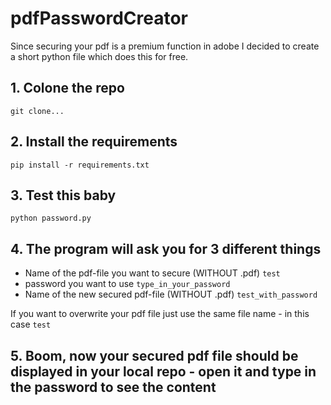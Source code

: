# pdfPasswordCreator

Since securing your pdf is a premium function in adobe I decided to create a short python file which does this for free.

## 1. Colone the repo 
`git clone...`

## 2. Install the requirements 
`pip install -r requirements.txt`

## 3. Test this baby
`python password.py`

## 4. The program will ask you for 3 different things
- Name of the pdf-file you want to secure (WITHOUT .pdf)
  `test`
- password you want to use
  `type_in_your_password`
- Name of the new secured pdf-file (WITHOUT .pdf)
  `test_with_password`

If you want to overwrite your pdf file just use the same file name - in this case `test`

## 5. Boom, now your secured pdf file should be displayed in your local repo - open it and type in the password to see the content
